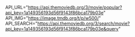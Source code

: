  API_URL="https://api.themoviedb.org/3/movie/popular?api_key=1a149356193d56f9143f86bca179b03e"
  API_IMG="https://image.tmdb.org/t/p/w500/"
API_SEARCH="https://api.themoviedb.org/3/search/movie?api_key=1a149356193d56f9143f86bca179b03e&query"